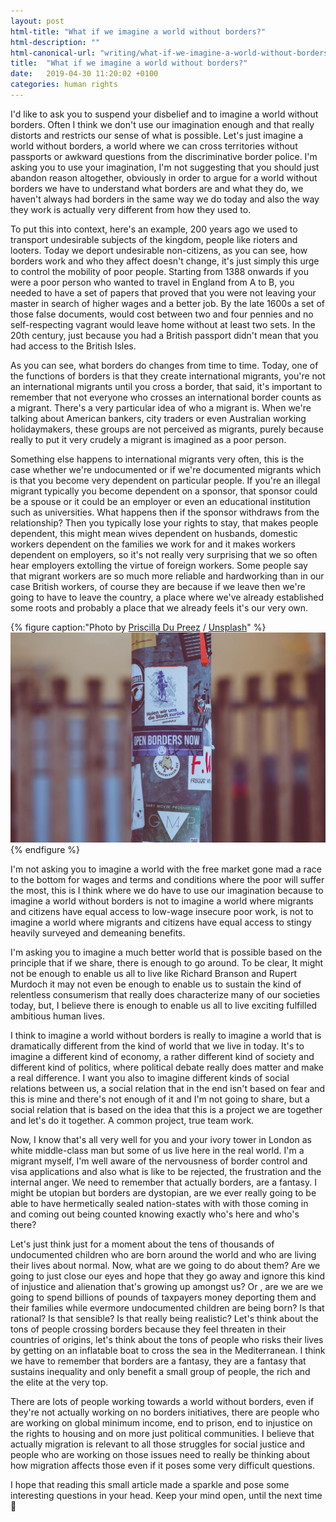```yaml
---
layout: post
html-title: "What if we imagine a world without borders?"
html-description: ""
html-canonical-url: "writing/what-if-we-imagine-a-world-without-borders"
title:  "What if we imagine a world without borders?"
date:   2019-04-30 11:20:02 +0100
categories: human rights
---
```


I'd like to ask you to suspend your disbelief and to imagine a world without borders. Often I think we don't use our imagination enough and that really distorts and restricts our sense of what is possible. Let's just imagine a world without borders, a world where we can cross territories without passports or awkward questions from the discriminative border police. I'm asking you to use your imagination, I'm not suggesting that you should just abandon reason altogether, obviously in order to argue for a world without borders we have to understand what borders are and what they do, we haven't always had borders in the same way we do today and also the way they work is actually very different from how they used to.

To put this into context, here's an example, 200 years ago we used to transport undesirable subjects of the kingdom, people like rioters and looters. Today we deport undesirable non-citizens, as you can see, how borders work and who they affect doesn't change, it's just simply this urge to control the mobility of poor people. Starting from 1388 onwards if you were a poor person who wanted to travel in England from A to B, you needed to have a set of papers that proved that you were not leaving your master in search of higher wages and a better job. By the late 1600s a set of those false documents, would cost between two and four pennies and no self-respecting vagrant would leave home without at least two sets. In the 20th century, just because you had a British passport didn't mean that you had access to the British Isles.

As you can see, what borders do changes from time to time. Today, one of the functions of borders is that they create international migrants, you're not an international migrants until you cross a border, that said, it's important to remember that not everyone who crosses an international border counts as a migrant. There's a very particular idea of who a migrant is. When we're talking about American bankers, city traders or even Australian working holidaymakers, these groups are not perceived as migrants, purely because really to put it very crudely a migrant is imagined as a poor person.

Something else happens to international migrants very often, this is the case whether we're undocumented or if we're documented migrants which is that you become very dependent on particular people. If you're an illegal migrant typically you become dependent on a sponsor, that sponsor could be a spouse or it could be an employer or even an educational institution such as universities. What happens then if the sponsor withdraws from the relationship? Then you typically lose your rights to stay, that makes people dependent, this might mean wives dependent on husbands, domestic workers dependent on the families we work for and it makes workers dependent on employers, so it's not really very surprising that we so often hear employers extolling the virtue of foreign workers. Some people say that migrant workers are so much more reliable and hardworking than in our case British workers, of course they are because if we leave then we're going to have to leave the country, a place where we've already established some roots and probably a place that we already feels it's our very own.

{% figure caption:"Photo by [Priscilla Du Preez](https://unsplash.com/@priscilladupreez) / [Unsplash](https://unsplash.com/)" %}
![Lamp post with sticker saying 'Open Borders now'](/assets/posts/what-if-we-imagine-a-world-without-borders/open-borders-now.jpg "Lamp post with sticker saying 'Open Borders now'")
{% endfigure %}

I'm not asking you to imagine a world with the free market gone mad a race to the bottom for wages and terms and conditions where the poor will suffer the most, this is I think where we do have to use our imagination because to imagine a world without borders is not to imagine a world where migrants and citizens have equal access to low-wage insecure poor work, is not to imagine a world where migrants and citizens have equal access to stingy heavily surveyed and demeaning benefits. 

I'm asking you to imagine a much better world that is possible based on the principle that if we share, there is enough to go around. To be clear, It might not be enough to enable us all to live like Richard Branson and Rupert Murdoch it may not even be enough to enable us to sustain the kind of relentless consumerism that really does characterize many of our societies today, but, I believe there is enough to enable us all to live exciting fulfilled ambitious human lives. 

I think to imagine a world without borders is really to imagine a world that is dramatically different from the kind of world that we live in today. It's to imagine a different kind of economy, a rather different kind of society and different kind of politics, where political debate really does matter and make a real difference. I want you also to imagine different kinds of social relations between us, a social relation that in the end isn't based on fear and this is mine and there's not enough of it and I'm not going to share, but a social relation that is based on the idea that this is a project we are together and let's do it together. A common project, true team work.

Now, I know that's all very well for you and your ivory tower in London as white middle-class man but some of us live here in the real world. I'm a migrant myself, I'm well aware of the nervousness of border control and visa applications and also what is like to be rejected, the frustration and the internal anger. We need to remember that actually borders, are a fantasy. I might be utopian but borders are dystopian, are we ever really going to be able to have hermetically sealed nation-states with with those coming in and coming out being counted knowing exactly who's here and who's there?

Let's just think just for a moment about the tens of thousands of undocumented children who are born around the world and who are living their lives about normal. Now, what are we going to do about them? Are we going to just close our eyes and hope that they go away and ignore this kind of injustice and alienation that's growing up amongst us? Or , are we are we going to spend billions of pounds of taxpayers money deporting them and their families while evermore undocumented children are being born? Is that rational? Is that sensible? Is that really being realistic? Let's think about the tons of people crossing borders because they feel threaten in their countries of origins, let's think about the tons of people who risks their lives by getting on an inflatable boat to cross the sea in the Mediterranean. I think we have to remember that borders are a fantasy, they are a fantasy that sustains inequality and only benefit a small group of people, the rich and the elite at the very top.

There are lots of people working towards a world without borders, even if they're not actually working on no borders initiatives, there are people who are working on global minimum income, end to prison, end to injustice on the rights to housing and on more just political communities. I believe that actually migration is relevant to all those struggles for social justice and people who are working on those issues need to really be thinking about how migration affects those even if it poses some very difficult questions.

I hope that reading this small article made a sparkle and pose some interesting questions in your head. Keep your mind open, until the next time 👋